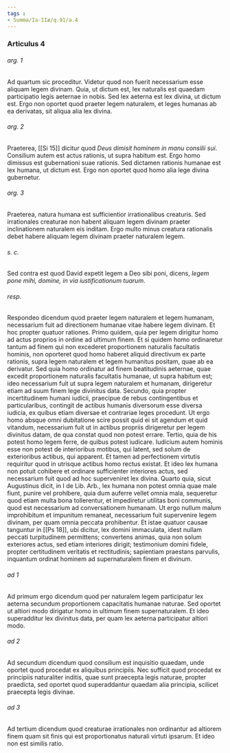 ```yaml
---
tags : 
- Summa/Ia-IIæ/q.91/a.4
---
```


### Articulus 4

###### arg. 1
Ad quartum sic proceditur. Videtur quod non fuerit necessarium esse aliquam legem divinam. Quia, ut dictum est, lex naturalis est quaedam participatio legis aeternae in nobis. Sed lex aeterna est lex divina, ut dictum est. Ergo non oportet quod praeter legem naturalem, et leges humanas ab ea derivatas, sit aliqua alia lex divina.

###### arg. 2
Praeterea, [[Si 15]] dicitur quod *Deus dimisit hominem in manu consilii sui*. Consilium autem est actus rationis, ut supra habitum est. Ergo homo dimissus est gubernationi suae rationis. Sed dictamen rationis humanae est lex humana, ut dictum est. Ergo non oportet quod homo alia lege divina gubernetur.

###### arg. 3
Praeterea, natura humana est sufficientior irrationalibus creaturis. Sed irrationales creaturae non habent aliquam legem divinam praeter inclinationem naturalem eis inditam. Ergo multo minus creatura rationalis debet habere aliquam legem divinam praeter naturalem legem.

###### s. c.
Sed contra est quod David expetit legem a Deo sibi poni, dicens, *legem pone mihi, domine, in via iustificationum tuarum*.

###### resp.
Respondeo dicendum quod praeter legem naturalem et legem humanam, necessarium fuit ad directionem humanae vitae habere legem divinam. Et hoc propter quatuor rationes. Primo quidem, quia per legem dirigitur homo ad actus proprios in ordine ad ultimum finem. Et si quidem homo ordinaretur tantum ad finem qui non excederet proportionem naturalis facultatis hominis, non oporteret quod homo haberet aliquid directivum ex parte rationis, supra legem naturalem et legem humanitus positam, quae ab ea derivatur. Sed quia homo ordinatur ad finem beatitudinis aeternae, quae excedit proportionem naturalis facultatis humanae, ut supra habitum est; ideo necessarium fuit ut supra legem naturalem et humanam, dirigeretur etiam ad suum finem lege divinitus data. Secundo, quia propter incertitudinem humani iudicii, praecipue de rebus contingentibus et particularibus, contingit de actibus humanis diversorum esse diversa iudicia, ex quibus etiam diversae et contrariae leges procedunt. Ut ergo homo absque omni dubitatione scire possit quid ei sit agendum et quid vitandum, necessarium fuit ut in actibus propriis dirigeretur per legem divinitus datam, de qua constat quod non potest errare. Tertio, quia de his potest homo legem ferre, de quibus potest iudicare. Iudicium autem hominis esse non potest de interioribus motibus, qui latent, sed solum de exterioribus actibus, qui apparent. Et tamen ad perfectionem virtutis requiritur quod in utrisque actibus homo rectus existat. Et ideo lex humana non potuit cohibere et ordinare sufficienter interiores actus, sed necessarium fuit quod ad hoc superveniret lex divina. Quarto quia, sicut Augustinus dicit, in I de Lib. Arb., lex humana non potest omnia quae male fiunt, punire vel prohibere, quia dum auferre vellet omnia mala, sequeretur quod etiam multa bona tollerentur, et impediretur utilitas boni communis, quod est necessarium ad conversationem humanam. Ut ergo nullum malum improhibitum et impunitum remaneat, necessarium fuit supervenire legem divinam, per quam omnia peccata prohibentur. Et istae quatuor causae tanguntur in [[Ps 18]], ubi dicitur, lex domini immaculata, idest nullam peccati turpitudinem permittens; convertens animas, quia non solum exteriores actus, sed etiam interiores dirigit; testimonium domini fidele, propter certitudinem veritatis et rectitudinis; sapientiam praestans parvulis, inquantum ordinat hominem ad supernaturalem finem et divinum.

###### ad 1
Ad primum ergo dicendum quod per naturalem legem participatur lex aeterna secundum proportionem capacitatis humanae naturae. Sed oportet ut altiori modo dirigatur homo in ultimum finem supernaturalem. Et ideo superadditur lex divinitus data, per quam lex aeterna participatur altiori modo.

###### ad 2
Ad secundum dicendum quod consilium est inquisitio quaedam, unde oportet quod procedat ex aliquibus principiis. Nec sufficit quod procedat ex principiis naturaliter inditis, quae sunt praecepta legis naturae, propter praedicta, sed oportet quod superaddantur quaedam alia principia, scilicet praecepta legis divinae.

###### ad 3
Ad tertium dicendum quod creaturae irrationales non ordinantur ad altiorem finem quam sit finis qui est proportionatus naturali virtuti ipsarum. Et ideo non est similis ratio.

